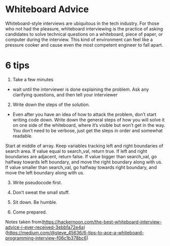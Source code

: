 # Whiteboard Advice

Whiteboard-style interviews are ubiquitous in the tech industry. For those who not had the pleasure, whiteboard interviewing is the practice of asking candidates to solve technical questions on a whiteboard, piece of paper, or computer during the interview. This kind of environment can feel like a pressure cooker and cause even the most competent engineer to fall apart.

# 6 tips

1. Take a few minutes
  - wait until the interviewer is done explaining the problem. Ask any clarifying questions, and then tell your interviewer

2. Write down the steps of the solution.
  - Even after you have an idea of how to attack the problem, don’t start writing code down. Write down the general steps of how you will solve it on one side of the whiteboard, where it’s visible but won’t get in the way. You don’t need to be verbose, just get the steps in order and somewhat readable.

Start at middle of array.
Keep variables tracking left and right boundaries of search area.
If value equal to search_val, return true.
If left and right boundaries are adjacent, return false.
If value bigger than search_val, go halfway towards left boundary, and move the right boundary along with us.
If value smaller than search_val, go halfway towards right boundary, and move the left boundary along with us.


3. Write pseudocode first.

4. Don’t sweat the small stuff.

5. Sit down. Be humble.

6. Come prepared.

Notes taken from(https://hackernoon.com/the-best-whiteboard-interview-advice-i-ever-received-3ebbfa72e4a)
(https://medium.com/@steve_45636/6-tips-to-ace-a-whiteboard-programming-interview-f06c1b378bc6)
